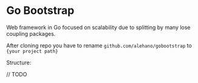 # Go Bootstrap
Web framework in Go focused on scalability 
due to splitting by many lose coupling packages. 

After cloning repo you have to rename `github.com/alehano/gobootstrap` to 
`{your project path}`

Structure:

// TODO
